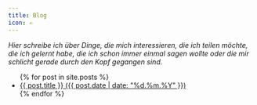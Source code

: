 ```yaml
---
title: Blog
icon: ✍️
---
```


*Hier schreibe ich über Dinge, die mich interessieren, die ich teilen möchte, die ich gelernt habe, die ich schon immer einmal sagen wollte oder die mir schlicht gerade durch den Kopf gegangen sind.*

<ul>
  {% for post in site.posts %}
    <li>
      <a href="{{ post.url }}">{{ post.title }} ({{ post.date | date: "%d.%m.%Y" }})</a>
    </li>
  {% endfor %}
</ul>
